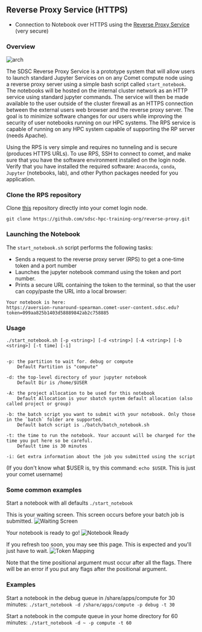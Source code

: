 ## Reverse Proxy Service (HTTPS)
* Connection to Notebook over HTTPS using the [Reverse Proxy Service](https://github.com/sdsc-hpc-training-org/reverse-proxy)  (very secure)

### Overview

![arch](https://github.com/sdsc-hpc-training-org/notebooks-101/raw/master/Docs/images/Reverse-Proxy-Service-for-Secure-Jupyter-Notebooks-Arch.png?raw=true)

The SDSC Reverse Proxy Service is a prototype system that will allow users to launch standard Jupyter Services on on any Comet compute node using a reverse proxy server using a simple bash script called `start_notebook`. The notebooks will be hosted on the internal cluster network as an HTTP service using standard jupyter commands. The service will then be made available to the user outside of the cluster firewall as an HTTPS connection between the external users web browser and the reverse proxy server. The goal is to minimize software changes for our users while improving the security of user notebooks running on our HPC systems. The RPS service is capable of running on any HPC system capable of supporting the RP server (needs Apache).

Using the RPS is very simple and requires no tunneling and is secure (produces HTTPS URLs). To use RPS, SSH to connect to comet, and make sure that you have the software environment installed on the login node. Verify that you have installed the required software: `Anaconda`,  `conda`, `Jupyter` (notebooks, lab), and other Python packages needed for you application.

### Clone the RPS repository
Clone [this](https://github.com/sdsc-hpc-training-org/reverse-proxy) repository directly into your comet login node.  
```
git clone https://github.com/sdsc-hpc-training-org/reverse-proxy.git
```

### Launching the Notebook
The `start_notebook.sh` script performs the following tasks:
* Sends a request to the reverse proxy server (RPS) to get a one-time token and a port number
* Launches the jupyter notebook command using the token and port number.
* Prints a secure URL containing the token to the terminal, so that the user can copy/paste the URL into a local browser:
```
Your notebook is here:
https://aversion-runaround-spearman.comet-user-content.sdsc.edu?token=099aa825b1403d58889842ab2c758885

```

### Usage
`./start_notebook.sh [-p <string>] [-d <string>] [-A <string>] [-b <string>] [-t time] [-i]`

```

-p: the partition to wait for. debug or compute
    Default Partition is "compute"
    
-d: the top-level directory of your jupyter notebook
    Default Dir is /home/$USER

-A: the project allocation to be used for this notebook
    Default Allocation is your sbatch system default allocation (also called project or group)
    
-b: the batch script you want to submit with your notebook. Only those in the `batch` folder are supported.
    Default batch script is ./batch/batch_notebook.sh
    
-t: the time to run the notebook. Your account will be charged for the time you put here so be careful.
    Default time is 30 minutes
    
-i: Get extra information about the job you submitted using the script

```
(If you don't know what $USER is, try this command: `echo $USER`. This is just your comet username)

### Some common examples
Start a notebook with all defaults
`./start_notebook`

This is your waiting screen. This screen occurs before your batch job is submitted.
![Waiting Screen](https://github.com/sdsc-hpc-training-org/reverse-proxy/blob/master/.examples_images/ex1.png?raw=true)

Your notebook is ready to go!
![Notebook Ready](https://github.com/sdsc-hpc-training-org/reverse-proxy/blob/master/.examples_images/ex2.png?raw=true)

If you refresh too soon, you may see this page. This is expected and you'll just have to wait.
![Token Mapping](https://github.com/sdsc-hpc-training-org/reverse-proxy/blob/master/.examples_images/ex3.png?raw=true)

Note that the time positional argument must occur after all the flags. There will be an error if you put any flags after the positional argument.

### Examples
Start a notebook in the debug queue in /share/apps/compute for 30 minutes: 
`./start_notebook -d /share/apps/compute -p debug -t 30`

Start a notebook in the compute queue in your home directory for 60 minutes: 
`./start_notebook -d ~ -p compute -t 60`
